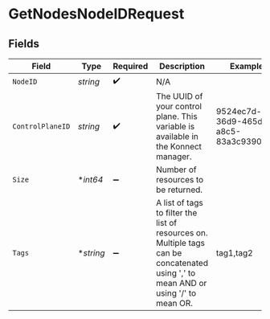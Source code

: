 # GetNodesNodeIDRequest


## Fields

| Field                                                                                                                               | Type                                                                                                                                | Required                                                                                                                            | Description                                                                                                                         | Example                                                                                                                             |
| ----------------------------------------------------------------------------------------------------------------------------------- | ----------------------------------------------------------------------------------------------------------------------------------- | ----------------------------------------------------------------------------------------------------------------------------------- | ----------------------------------------------------------------------------------------------------------------------------------- | ----------------------------------------------------------------------------------------------------------------------------------- |
| `NodeID`                                                                                                                            | *string*                                                                                                                            | :heavy_check_mark:                                                                                                                  | N/A                                                                                                                                 |                                                                                                                                     |
| `ControlPlaneID`                                                                                                                    | *string*                                                                                                                            | :heavy_check_mark:                                                                                                                  | The UUID of your control plane. This variable is available in the Konnect manager.                                                  | 9524ec7d-36d9-465d-a8c5-83a3c9390458                                                                                                |
| `Size`                                                                                                                              | **int64*                                                                                                                            | :heavy_minus_sign:                                                                                                                  | Number of resources to be returned.                                                                                                 |                                                                                                                                     |
| `Tags`                                                                                                                              | **string*                                                                                                                           | :heavy_minus_sign:                                                                                                                  | A list of tags to filter the list of resources on. Multiple tags can be concatenated using ',' to mean AND or using '/' to mean OR. | tag1,tag2                                                                                                                           |